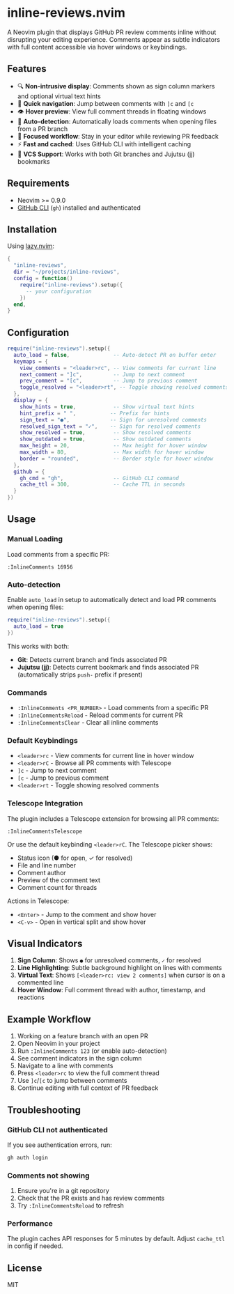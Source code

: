 # inline-reviews.nvim

A Neovim plugin that displays GitHub PR review comments inline without disrupting your editing experience. Comments appear as subtle indicators with full content accessible via hover windows or keybindings.

## Features

- 🔍 **Non-intrusive display**: Comments shown as sign column markers and optional virtual text hints
- 🚀 **Quick navigation**: Jump between comments with `]c` and `[c`
- 👁️ **Hover preview**: View full comment threads in floating windows
- 🔄 **Auto-detection**: Automatically loads comments when opening files from a PR branch
- 🎯 **Focused workflow**: Stay in your editor while reviewing PR feedback
- ⚡ **Fast and cached**: Uses GitHub CLI with intelligent caching
- 🔀 **VCS Support**: Works with both Git branches and Jujutsu (jj) bookmarks

## Requirements

- Neovim >= 0.9.0
- [GitHub CLI](https://cli.github.com/) (`gh`) installed and authenticated

## Installation

Using [lazy.nvim](https://github.com/folke/lazy.nvim):

```lua
{
  "inline-reviews",
  dir = "~/projects/inline-reviews",
  config = function()
    require("inline-reviews").setup({
      -- your configuration
    })
  end,
}
```

## Configuration

```lua
require("inline-reviews").setup({
  auto_load = false,              -- Auto-detect PR on buffer enter
  keymaps = {
    view_comments = "<leader>rc", -- View comments for current line
    next_comment = "]c",          -- Jump to next comment
    prev_comment = "[c",          -- Jump to previous comment
    toggle_resolved = "<leader>rt", -- Toggle showing resolved comments
  },
  display = {
    show_hints = true,            -- Show virtual text hints
    hint_prefix = " ",           -- Prefix for hints
    sign_text = "●",             -- Sign for unresolved comments
    resolved_sign_text = "✓",    -- Sign for resolved comments
    show_resolved = true,         -- Show resolved comments
    show_outdated = true,         -- Show outdated comments
    max_height = 20,              -- Max height for hover window
    max_width = 80,               -- Max width for hover window
    border = "rounded",           -- Border style for hover window
  },
  github = {
    gh_cmd = "gh",                -- GitHub CLI command
    cache_ttl = 300,              -- Cache TTL in seconds
  }
})
```

## Usage

### Manual Loading

Load comments from a specific PR:

```vim
:InlineComments 16956
```

### Auto-detection

Enable `auto_load` in setup to automatically detect and load PR comments when opening files:

```lua
require("inline-reviews").setup({
  auto_load = true
})
```

This works with both:
- **Git**: Detects current branch and finds associated PR
- **Jujutsu (jj)**: Detects current bookmark and finds associated PR (automatically strips `push-` prefix if present)

### Commands

- `:InlineComments <PR_NUMBER>` - Load comments from a specific PR
- `:InlineCommentsReload` - Reload comments for current PR
- `:InlineCommentsClear` - Clear all inline comments

### Default Keybindings

- `<leader>rc` - View comments for current line in hover window
- `<leader>rC` - Browse all PR comments with Telescope
- `]c` - Jump to next comment
- `[c` - Jump to previous comment
- `<leader>rt` - Toggle showing resolved comments

### Telescope Integration

The plugin includes a Telescope extension for browsing all PR comments:

```vim
:InlineCommentsTelescope
```

Or use the default keybinding `<leader>rC`. The Telescope picker shows:
- Status icon (● for open, ✓ for resolved)
- File and line number
- Comment author
- Preview of the comment text
- Comment count for threads

Actions in Telescope:
- `<Enter>` - Jump to the comment and show hover
- `<C-v>` - Open in vertical split and show hover

## Visual Indicators

1. **Sign Column**: Shows `●` for unresolved comments, `✓` for resolved
2. **Line Highlighting**: Subtle background highlight on lines with comments
3. **Virtual Text**: Shows `[<leader>rc: view 2 comments]` when cursor is on a commented line
4. **Hover Window**: Full comment thread with author, timestamp, and reactions

## Example Workflow

1. Working on a feature branch with an open PR
2. Open Neovim in your project
3. Run `:InlineComments 123` (or enable auto-detection)
4. See comment indicators in the sign column
5. Navigate to a line with comments
6. Press `<leader>rc` to view the full comment thread
7. Use `]c`/`[c` to jump between comments
8. Continue editing with full context of PR feedback

## Troubleshooting

### GitHub CLI not authenticated

If you see authentication errors, run:

```bash
gh auth login
```

### Comments not showing

1. Ensure you're in a git repository
2. Check that the PR exists and has review comments
3. Try `:InlineCommentsReload` to refresh

### Performance

The plugin caches API responses for 5 minutes by default. Adjust `cache_ttl` in config if needed.

## License

MIT